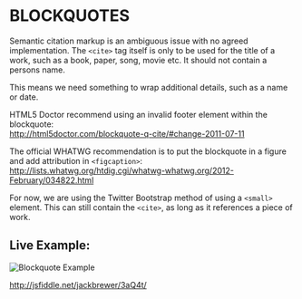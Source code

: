 # BLOCKQUOTES

Semantic citation markup is an ambiguous issue with no agreed implementation.
The `<cite>` tag itself is only to be used for the title of a work, such as
a book, paper, song, movie etc. It should not contain a persons name.

This means we need something to wrap additional details, such as a name or date.

HTML5 Doctor recommend using an invalid footer element within the blockquote:  
http://html5doctor.com/blockquote-q-cite/#change-2011-07-11

The official WHATWG recommendation is to put the blockquote in a figure and add attribution in `<figcaption>`:  
http://lists.whatwg.org/htdig.cgi/whatwg-whatwg.org/2012-February/034822.html

For now, we are using the Twitter Bootstrap method of using a `<small>` element.
This can still contain the `<cite>`, as long as it references a piece of work.

## Live Example:

![Blockquote Example](http://cl.ly/image/0M190u0E2I15)

http://jsfiddle.net/jackbrewer/3aQ4t/
